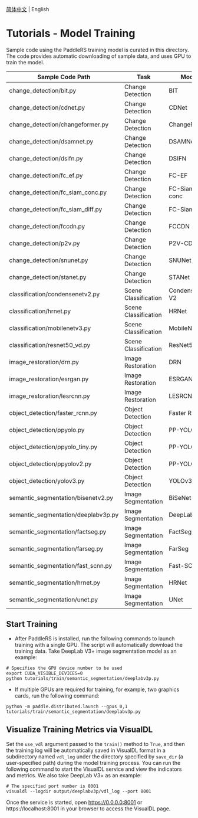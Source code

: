 [简体中文](README_CN.md) | English

# Tutorials - Model Training

Sample code using the PaddleRS training model is curated in this directory. The code provides automatic downloading of sample data, and uses GPU to train the model.

|Sample Code Path | Task | Model |
|------|--------|---------|
|change_detection/bit.py | Change Detection | BIT |
|change_detection/cdnet.py | Change Detection | CDNet |
|change_detection/changeformer.py | Change Detection | ChangeFormer |
|change_detection/dsamnet.py | Change Detection | DSAMNet |
|change_detection/dsifn.py | Change Detection | DSIFN |
|change_detection/fc_ef.py | Change Detection | FC-EF |
|change_detection/fc_siam_conc.py | Change Detection | FC-Siam-conc |
|change_detection/fc_siam_diff.py | Change Detection | FC-Siam-diff |
|change_detection/fccdn.py | Change Detection | FCCDN |
|change_detection/p2v.py | Change Detection | P2V-CD |
|change_detection/snunet.py | Change Detection | SNUNet |
|change_detection/stanet.py | Change Detection | STANet |
|classification/condensenetv2.py | Scene Classification | CondenseNet V2 |
|classification/hrnet.py | Scene Classification | HRNet |
|classification/mobilenetv3.py | Scene Classification | MobileNetV3 |
|classification/resnet50_vd.py | Scene Classification | ResNet50-vd |
|image_restoration/drn.py | Image Restoration | DRN |
|image_restoration/esrgan.py | Image Restoration | ESRGAN |
|image_restoration/lesrcnn.py | Image Restoration | LESRCNN |
|object_detection/faster_rcnn.py | Object Detection | Faster R-CNN |
|object_detection/ppyolo.py | Object Detection | PP-YOLO |
|object_detection/ppyolo_tiny.py | Object Detection | PP-YOLO Tiny |
|object_detection/ppyolov2.py | Object Detection | PP-YOLOv2 |
|object_detection/yolov3.py | Object Detection | YOLOv3 |
|semantic_segmentation/bisenetv2.py | Image Segmentation | BiSeNet V2 |
|semantic_segmentation/deeplabv3p.py | Image Segmentation | DeepLab V3+ |
|semantic_segmentation/factseg.py | Image Segmentation | FactSeg |
|semantic_segmentation/farseg.py | Image Segmentation | FarSeg |
|semantic_segmentation/fast_scnn.py | Image Segmentation | Fast-SCNN |
|semantic_segmentation/hrnet.py | Image Segmentation | HRNet |
|semantic_segmentation/unet.py | Image Segmentation | UNet |

## Start Training

+ After PaddleRS is installed, run the following commands to launch training with a single GPU. The script will automatically download the training data. Take DeepLab V3+ image segmentation model as an example:

```shell
# Specifies the GPU device number to be used
export CUDA_VISIBLE_DEVICES=0
python tutorials/train/semantic_segmentation/deeplabv3p.py
```

+ If multiple GPUs are required for training, for example, two graphics cards, run the following command:

```shell
python -m paddle.distributed.launch --gpus 0,1 tutorials/train/semantic_segmentation/deeplabv3p.py
```

## Visualize Training Metrics via VisualDL

Set the `use_vdl` argument passed to the `train()` method to `True`, and then the training log will be automatically saved in VisualDL format in a subdirectory named `vdl_log` under the directory specified by `save_dir` (a user-specified path) during the model training process. You can run the following command to start the VisualDL service and view the indicators and metrics. We also take DeepLab V3+ as an example:

```shell
# The specified port number is 8001
visualdl --logdir output/deeplabv3p/vdl_log --port 8001
```

Once the service is started, open https://0.0.0.0:8001 or https://localhost:8001 in your browser to access the VisualDL page.
